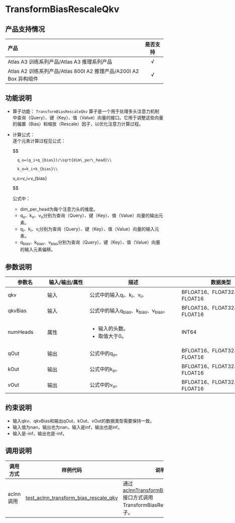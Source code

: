 # TransformBiasRescaleQkv

## 产品支持情况

|产品             |  是否支持  |
|:-------------------------|:----------:|
|  <term>Atlas A3 训练系列产品/Atlas A3 推理系列产品</term>   |     √    |
|  <term>Atlas A2 训练系列产品/Atlas 800I A2 推理产品/A200I A2 Box 异构组件</term>     |     √    |

## 功能说明

- 算子功能：
  `TransformBiasRescaleQkv` 算子是一个用于处理多头注意力机制中查询（Query）、键（Key）、值（Value）向量的接口。它用于调整这些向量的偏置（Bias）和缩放（Rescale）因子，以优化注意力计算过程。

- 计算公式：  
  逐个元素计算过程见公式：

  $$

 		q_o=(q_i+q_{bias})/\sqrt{dim\_per\_head}\\

  $$
  $$
  
		k_o=k_i+k_{bias}\\

  $$
  $$
  
    v_o=v_i+v_{bias} 

  $$

  公式中：
  - dim_per_head为每个注意力头的维度。
  - q<sub>o</sub>、k<sub>o</sub>、v<sub>o</sub>分别为查询（Query）、键（Key）、值（Value）向量的输出元素。
  - q<sub>i</sub>、k<sub>i</sub>、v<sub>i</sub>分别为查询（Query）、键（Key）、值（Value）向量的输入元素。
  - q<sub>bias</sub>、k<sub>bias</sub>、v<sub>bias</sub>分别为查询（Query）、键（Key）、值（Value）向量的输入元素偏移。

## 参数说明

<table style="undefined;table-layout: fixed; width: 937px"><colgroup>
  <col style="width: 126px">
  <col style="width: 135px">
  <col style="width: 293px">
  <col style="width: 266px">
  <col style="width: 117px">
  </colgroup>
  <thead>
    <tr>
      <th>参数名</th>
      <th>输入/输出/属性</th>
      <th>描述</th>
      <th>数据类型</th>
      <th>数据格式</th>
    </tr></thead>
  <tbody>
    <tr>
      <td>qkv</td>
      <td>输入</td>
      <td>公式中的输入q<sub>i</sub>、k<sub>i</sub>、v<sub>i</sub>。</td>
      <td>BFLOAT16、FLOAT32、FLOAT16</td>
      <td>ND</td>
    </tr>
    <tr>
      <td>qkvBias</td>
      <td>输入</td>
      <td>公式中的输入q<sub>bias</sub>、k<sub>bias</sub>、v<sub>bias</sub>。</td>
      <td>BFLOAT16、FLOAT32、FLOAT16</td>
      <td>ND</td>
    </tr>
    <tr>
      <td>numHeads</td>
      <td>属性</td>
      <td><ul><li>输入的头数。</li><li>取值大于0。</li></ul></td>
      <td>INT64</td>
      <td>-</td>
    </tr>
    <tr>
      <td>qOut</td>
      <td>输出</td>
      <td>公式中的q<sub>o</sub>。</td>
      <td>BFLOAT16、FLOAT32、FLOAT16</td>
      <td>ND</td>
    </tr>
    <tr>
      <td>kOut</td>
      <td>输出</td>
      <td>公式中的k<sub>o</sub>。</td>
      <td>BFLOAT16、FLOAT32、FLOAT16</td>
      <td>ND</td>
    </tr>
    <tr>
      <td>vOut</td>
      <td>输出</td>
      <td>公式中的v<sub>o</sub>。</td>
      <td>BFLOAT16、FLOAT32、FLOAT16</td>
      <td>ND</td>
    </tr>
  </tbody></table>

## 约束说明

  - 输入qkv、qkvBias和输出qOut、kOut、vOut的数据类型需要保持一致。
  - 输入值为nan，输出也为nan，输入是inf，输出也是inf。
  - 输入是-inf，输出也是-inf。 

## 调用说明

| 调用方式   | 样例代码 | 说明  |
| ------------ | ------------ | ------------ |
| aclnn调用  | [test_aclnn_transform_bias_rescale_qkv](./examples/test_aclnn_transform_bias_rescale_qkv.cpp) | 通过[aclnnTransformBiasRescaleQkv](./docs/aclnnTransformBiasRescaleQkv.md)接口方式调用TransformBiasRescaleQkv算子。   |


